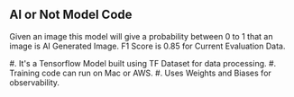 ## AI or Not Model Code

Given an image this model will give a probability between 0 to 1 that an image is AI Generated Image. F1 Score is 0.85 for Current Evaluation Data.

#. It's a Tensorflow Model built using TF Dataset for data processing. 
#. Training code can run on Mac or AWS. 
#. Uses Weights and Biases for observability.

